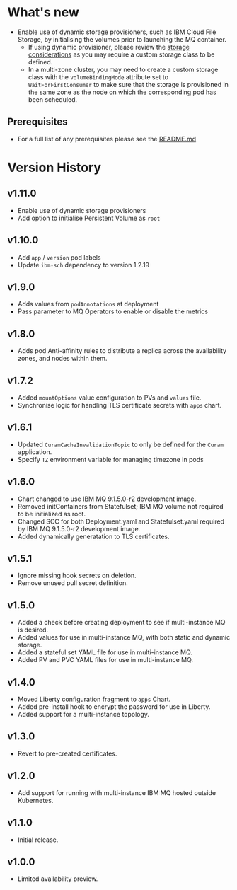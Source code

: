 # What's new

* Enable use of dynamic storage provisioners, such as IBM Cloud File Storage, by initialising the volumes prior to launching the MQ container.
  * If using dynamic provisioner, please review the [storage considerations](https://www.ibm.com/docs/en/ibm-mq/9.1?topic=containers-storage-considerations-mq-advanced-certified-container) as you may require a custom storage class to be defined.
  * In a multi-zone cluster, you may need to create a custom storage class with the `volumeBindingMode` attribute set to `WaitForFirstConsumer`
  to make sure that the storage is provisioned in the same zone as the node on which the corresponding pod has been scheduled.

## Prerequisites

* For a full list of any prerequisites please see the [README.md](README.md)

# Version History

## v1.11.0

* Enable use of dynamic storage provisioners
* Add option to initialise Persistent Volume as `root`

## v1.10.0

* Add `app` / `version` pod labels
* Update `ibm-sch` dependency to version 1.2.19

## v1.9.0

* Adds values from `podAnnotations` at deployment
* Pass parameter to MQ Operators to enable or disable the metrics

## v1.8.0

* Adds pod Anti-affinity rules to distribute a replica across the availability zones, and nodes within them.

## v1.7.2

* Added `mountOptions` value configuration to PVs and `values` file.
* Synchronise logic for handling TLS certificate secrets with `apps` chart.

## v1.6.1

* Updated `CuramCacheInvalidationTopic` to only be defined for the `Curam` application.
* Specify `TZ` environment variable for managing timezone in pods

## v1.6.0

* Chart changed to use IBM MQ 9.1.5.0-r2 development image.
* Removed initContainers from Statefulset; IBM MQ volume not required to be initialized as root.
* Changed SCC for both Deployment.yaml and Statefulset.yaml required by IBM MQ 9.1.5.0-r2 development image.
* Added dynamically generatation to TLS certificates.

## v1.5.1

* Ignore missing hook secrets on deletion.
* Remove unused pull secret definition.

## v1.5.0

* Added a check before creating deployment to see if multi-instance MQ is desired.
* Added values for use in multi-instance MQ, with both static and dynamic storage.
* Added a stateful set YAML file for use in multi-instance MQ.
* Added PV and PVC YAML files for use in multi-instance MQ.

## v1.4.0

* Moved Liberty configuration fragment to `apps` Chart.
* Added pre-install hook to encrypt the password for use in Liberty.
* Added support for a multi-instance topology.

## v1.3.0

* Revert to pre-created certificates.

## v1.2.0

* Add support for running with multi-instance IBM MQ hosted outside Kubernetes.

## v1.1.0

* Initial release.

## v1.0.0

* Limited availability preview.
